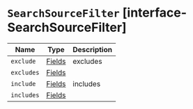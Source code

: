 # `SearchSourceFilter` [interface-SearchSourceFilter]

| Name | Type | Description |
| - | - | - |
| `exclude` | [Fields](./Fields.md) | excludes |
| `excludes` | [Fields](./Fields.md) | &nbsp; |
| `include` | [Fields](./Fields.md) | includes |
| `includes` | [Fields](./Fields.md) | &nbsp; |
